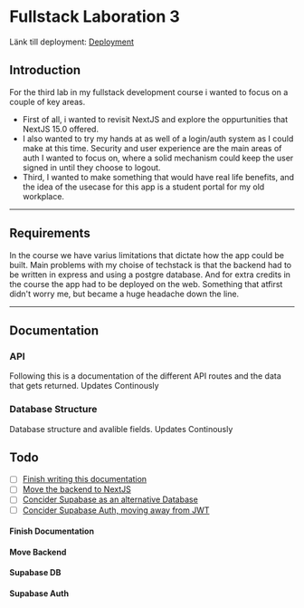 # Fullstack Laboration 3

Länk till deployment: [Deployment](https://fullstack-laboration-3.vercel.app/)

## Introduction

For the third lab in my fullstack development course i wanted to focus on a couple of key areas.

-   First of all, i wanted to revisit NextJS and explore the oppurtunities that NextJS 15.0 offered.
-   I also wanted to try my hands at as well of a login/auth system as I could make at this time. Security and user experience are the main
    areas of auth I wanted to focus on, where a solid mechanism could keep the user signed in until they choose to logout.
-   Third, I wanted to make something that would have real life benefits, and the idea of the usecase for this app is a student portal
    for my old workplace.

---

## Requirements

In the course we have varius limitations that dictate how the app could be built. Main problems with my choise of techstack is that
the backend had to be written in express and using a postgre database. And for extra credits in the course the app had to be deployed
on the web. Something that atfirst didn't worry me, but became a huge headache down the line.

---

## Documentation

### API

Following this is a documentation of the different API routes and the data that gets returned. Updates Continously

### Database Structure

Database structure and avalible fields. Updates Continously

## Todo

-   [ ] [Finish writing this documentation](#finish-documentation)
-   [ ] [Move the backend to NextJS](#move-backend)
-   [ ] [Concider Supabase as an alternative Database](#supabase-db)
-   [ ] [Concider Supabase Auth, moving away from JWT](#supabase-auth)

#### Finish Documentation

#### Move Backend

#### Supabase DB

#### Supabase Auth
